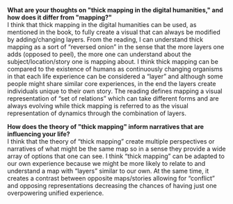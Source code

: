 <b>What are your thoughts on "thick mapping in the digital humanities," and how does it differ from "mapping?"</b>
<br>
I think that thick mapping in the digital humanities can be used, as mentioned in the book, to fully create a visual that can always be modified by adding/changing layers. From the reading, I can understand thick mapping as a sort of “reversed onion” in the sense that the more layers one adds (opposed to peel), the more one can understand about the subject/location/story one is mapping about. I think thick mapping can be compared to the existence of humans as continuously changing organisms in that each life experience can be considered a “layer” and although some people might share similar core experiences, in the end the layers create individuals unique to their own story.  The reading defines mapping a visual representation of “set of relations” which can take different forms and are always evolving while thick mapping is referred to as the visual representation of dynamics through the combination of layers.

<b>How does the theory of "thick mapping" inform narratives that are influencing your life?</b>
<br>
I think that the theory of “thick mapping” create multiple perspectives or narratives of what might be the same map so in a sense they provide a wide array of options that one can see.  I think “thick mapping” can be adapted to our own experience because we might be more likely to relate to and understand a map with “layers” similar to our own. At the same time, it creates a contrast between opposite maps/stories allowing for “conflict” and opposing representations decreasing the chances of having just one overpowering unified experience.
